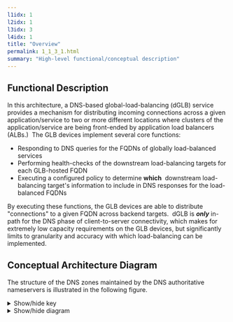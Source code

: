 ```yaml
---
l1idx: 1
l2idx: 1
l3idx: 3
l4idx: 1
title: "Overview"
permalink: 1_1_3_1.html
summary: "High-level functional/conceptual description"
---
```


## Functional Description

In this architecture, a DNS-based global-load-balancing (dGLB) service provides a mechanism for distributing incoming connections across a given application/service to two or more different locations where clusters of the application/service are being front-ended by application load balancers (ALBs.)  The GLB devices implement several core functions:

* Responding to DNS queries for the FQDNs of globally load-balanced services
* Performing health-checks of the downstream load-balancing targets for each GLB-hosted FQDN
* Executing a configured policy to determine **which**  downstream load-balancing target's information to include in DNS responses for the load-balanced FQDNs

By executing these functions, the GLB devices are able to distribute "connections" to a given FQDN across backend targets.  dGLB is ***only*** in-path for the DNS phase of client-to-server connectivity, which makes for extremely low capacity requirements on the GLB devices, but significantly limits to granularity and accuracy with which load-balancing can be implemented.

## Conceptual Architecture Diagram

The structure of the DNS zones maintained by the DNS authoritative nameservers is illustrated in the following figure.

<details markdown=block>
<summary markdown=span>Show/hide key</summary>
[![image](./dglb-conceptual-key.drawio.svg)](./dglb-conceptual-key.drawio.svg){:class="img-responsive" :target="blank"}
[![image](./dglb-conceptual-key.drawio.svg)](./dglb-conceptual-key.drawio.svg){:class="img-responsive"}{:target="_blank"}

<!-- 
Actual URL:

https://menckend.github.io/alpha/pages/1/1%20(dglb)/dglb-conceptual-key.drawio.svg

What comes up if I use the relative reference: 
https://menckend.github.io/1_1_3_1.htmldglb-conceptual-key.drawio.svg
^missing the project name and path


-->


</details>

<details markdown=block>
<summary markdown=span>Show/hide diagram</summary>
[![image](./dglb-conceptual-1.drawio.svg)](./dglb-conceptual-1.drawio.svg){:class="img-responsive"}
</details>

